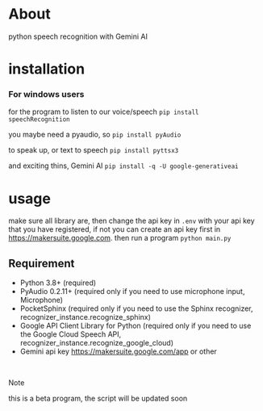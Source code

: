 # About
  python speech recognition with Gemini AI
  
# installation

### For windows users
  for the program to listen to our voice/speech ```pip install speechRecognition```
  
  you maybe need a pyaudio, so ```pip install pyAudio```
  
  to speak up, or text to speech ```pip install pyttsx3```
  
  and exciting thins, Gemini AI  ```pip install -q -U google-generativeai```

# usage
  make sure all library are, then change the api key in ```.env``` with your api key that you have registered, if not you can create an api key first in https://makersuite.google.com.
  then run a program  ```python main.py```
  
  
## Requirement
  - Python 3.8+ (required)
  - PyAudio 0.2.11+ (required only if you need to use microphone input, Microphone)
  - PocketSphinx (required only if you need to use the Sphinx recognizer, recognizer_instance.recognize_sphinx)
  - Google API Client Library for Python (required only if you need to use the Google Cloud Speech API, recognizer_instance.recognize_google_cloud)
  - Gemini api key https://makersuite.google.com/app or other

<br>


> [!NOTE]
> this is a beta program, the script will be updated soon
